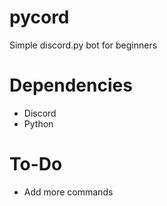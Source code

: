 # pycord
Simple discord.py bot for beginners

# Dependencies
- Discord
- Python

# To-Do
- Add more commands
